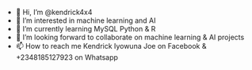 - 👋 Hi, I’m @kendrick4x4
- 👀 I’m interested in machine learning and AI
- 🌱 I’m currently learning MySQL Python & R
- 💞️ I’m looking forward to collaborate on machine learning & AI projects
- 📫 How to reach me Kendrick Iyowuna Joe on Facebook & +2348185127923 on Whatsapp

<!---
kendrick4x4/kendrick4x4 is a ✨ special ✨ repository because its `README.md` (this file) appears on your GitHub profile.
You can click the Preview link to take a look at your changes.
--->
